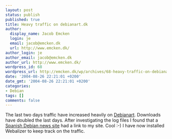 ```yaml
---
layout: post
status: publish
published: true
title: Heavy traffic on debianart.dk
author:
  display_name: Jacob Emcken
  login: je
  email: jacob@emcken.dk
  url: http://www.emcken.dk/
author_login: je
author_email: jacob@emcken.dk
author_url: http://www.emcken.dk/
wordpress_id: 68
wordpress_url: http://emcken.dk/wp/archives/68-heavy-traffic-on-debianartdk.html
date: '2004-08-26 22:21:01 +0200'
date_gmt: '2004-08-26 22:21:01 +0200'
categories:
- Debian
tags: []
comments: false
---
```

The last two days traffic have increased heavily on <a href="http://www.debianart.dk/">Debianart</a>. Downloads have doubled the last days. After investigating the log files I found that a <a href="http://www.esdebian.org/">Spanish Debian news site</a> had a link to my site. Cool :-)
I have now installed Webalizer to keep track on the traffic.

